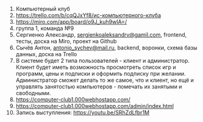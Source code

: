 1) Компьютерный клуб
2) https://trello.com/b/cqQJxYf8/ис-компьютерного-клуба
3) https://miro.com/app/board/o9J_kuh9wIA=/
4) группа 1, команда №9
5) Сергиенко Александр, sergienkoaleksandrv@gamil.com, frontend, тесты, доска на Miro, проект на Github
6) Сычёв Антон, antonio_sychev@mail.ru, backend, воронки, схема базы данных, доска на Trello
7) В системе будет 2 типа пользователей - клиент и администратор.
Клиент будет иметь возможность просмотреть список игр и программ, цены и подписки и оформить подписку при желании.
Администратор сможет делать то же самое, что и клиент, но ещё и управлять занятостью компьютеров - помечать их занятыми и свободными.
8) https://computer-club1.000webhostapp.com/
9) https://computer-club1.000webhostapp.com/admin/index.html
10) Запись выступления: https://youtu.be/SRhZdLfbr1M
